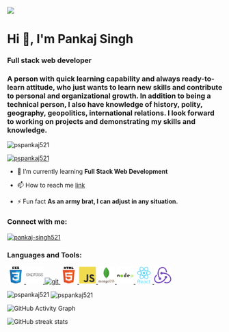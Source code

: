 ![](https://cdn.dribbble.com/users/1292677/screenshots/6139167/media/fcf7fd0c619bb87706533079240915f3.gif)

<h1 align="left">Hi 👋, I'm Pankaj Singh</h1>
<h3 align="left">Full stack web developer </h3>
<h3 align="left">A person with quick learning capability and always ready-to-learn attitude, who just wants to learn new skills and contribute to personal and organizational growth. In addition to being a technical person, I also have knowledge of history, polity, geography, geopolitics, international relations.
I look forward to working on projects and demonstrating my skills and knowledge. </h3>
<!-- <img src="https://cdn.dribbble.com/users/1292677/screenshots/6139167/media/fcf7fd0c619bb87706533079240915f3.gif" alt="image" width="600" /> -->

<p align="left"> <img src="https://komarev.com/ghpvc/?username=pspankaj521&label=Profile%20views&color=0e75b6&style=flat" alt="pspankaj521"  /> </p>

<p align="left"> <a href="https://github.com/ryo-ma/github-profile-trophy"><img src="https://github-profile-trophy.vercel.app/?username=pspankaj521" alt="pspankaj521" /></a> </p>

- 🌱 I’m currently learning **Full Stack Web Development**

- 📫 How to reach me [link](**pankaj.singh2151994@gmail.com**)

- ⚡ Fun fact **As an army brat, I can adjust in any situation.**

<h3 align="left">Connect with me:</h3>
<p align="left">
<a href="https://linkedin.com/in/pankaj-singh521" target="blank"><img align="center" src="https://raw.githubusercontent.com/rahuldkjain/github-profile-readme-generator/master/src/images/icons/Social/linked-in-alt.svg" alt="pankaj-singh521" height="30" width="40" /></a>
</p>

<h3 align="left">Languages and Tools:</h3>
<p align="left"> <a href="https://www.w3schools.com/css/" target="_blank" rel="noreferrer"> <img src="https://raw.githubusercontent.com/devicons/devicon/master/icons/css3/css3-original-wordmark.svg" alt="css3" width="40" height="40"/> </a> <a href="https://expressjs.com" target="_blank" rel="noreferrer"> <img src="https://raw.githubusercontent.com/devicons/devicon/master/icons/express/express-original-wordmark.svg" alt="express" width="40" height="40"/> </a> <a href="https://git-scm.com/" target="_blank" rel="noreferrer"> <img src="https://www.vectorlogo.zone/logos/git-scm/git-scm-icon.svg" alt="git" width="40" height="40"/> </a> <a href="https://www.w3.org/html/" target="_blank" rel="noreferrer"> <img src="https://raw.githubusercontent.com/devicons/devicon/master/icons/html5/html5-original-wordmark.svg" alt="html5" width="40" height="40"/> </a> <a href="https://developer.mozilla.org/en-US/docs/Web/JavaScript" target="_blank" rel="noreferrer"> <img src="https://raw.githubusercontent.com/devicons/devicon/master/icons/javascript/javascript-original.svg" alt="javascript" width="40" height="40"/> </a> <a href="https://www.mongodb.com/" target="_blank" rel="noreferrer"> <img src="https://raw.githubusercontent.com/devicons/devicon/master/icons/mongodb/mongodb-original-wordmark.svg" alt="mongodb" width="40" height="40"/> </a> <a href="https://nodejs.org" target="_blank" rel="noreferrer"> <img src="https://raw.githubusercontent.com/devicons/devicon/master/icons/nodejs/nodejs-original-wordmark.svg" alt="nodejs" width="40" height="40"/> </a> <a href="https://reactjs.org/" target="_blank" rel="noreferrer"> <img src="https://raw.githubusercontent.com/devicons/devicon/master/icons/react/react-original-wordmark.svg" alt="react" width="40" height="40"/> </a> <a href="https://redux.js.org" target="_blank" rel="noreferrer"> <img src="https://raw.githubusercontent.com/devicons/devicon/master/icons/redux/redux-original.svg" alt="redux" width="40" height="40"/> </a> </p>

<p><img align="left" src="https://github-readme-stats.vercel.app/api/top-langs?username=pspankaj521&show_icons=true&locale=en&layout=compact" alt="pspankaj521" /></p>

<p>&nbsp;<img align="center" src="https://github-readme-stats.vercel.app/api?username=pspankaj521&show_icons=true&locale=en" alt="pspankaj521" /></p>

![GitHub Activity Graph](https://activity-graph.herokuapp.com/graph?username=pspankaj521)  

![GitHub streak stats](https://streak-stats.demolab.com/?user=pspankaj521)  
